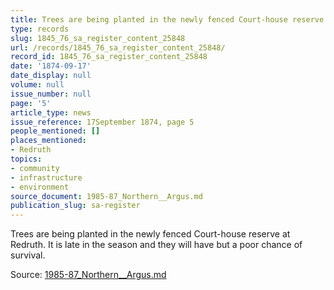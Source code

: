 ```yaml
---
title: Trees are being planted in the newly fenced Court-house reserve at Redruth.
type: records
slug: 1845_76_sa_register_content_25848
url: /records/1845_76_sa_register_content_25848/
record_id: 1845_76_sa_register_content_25848
date: '1874-09-17'
date_display: null
volume: null
issue_number: null
page: '5'
article_type: news
issue_reference: 17September 1874, page 5
people_mentioned: []
places_mentioned:
- Redruth
topics:
- community
- infrastructure
- environment
source_document: 1985-87_Northern__Argus.md
publication_slug: sa-register
---
```


Trees are being planted in the newly fenced Court-house reserve at Redruth. It is late in the season and they will have but a poor chance of survival.

Source: [1985-87_Northern__Argus.md](/downloads/markdown/1985-87_Northern__Argus.md)
